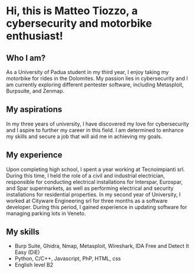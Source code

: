 # Hi, this is Matteo Tiozzo, a cybersecurity and motorbike enthusiast!

## Who I am?

As a University of Padua student in my third year, I enjoy taking my motorbike for rides in the Dolomites. My passion lies in cybersecurity and I am currently exploring different pentester software, including Metasploit, Burpsuite, and Zenmap. 

## My aspirations

In my three years of university, I have discovered my love for cybersecurity and I aspire to further my career in this field. I am determined to enhance my skills and secure a job that will aid me in achieving my goals.

## My experience

Upon completing high school, I spent a year working at Tecnoimpianti srl. During this time, I held the role of a civil and industrial electrician, responsible for conducting electrical installations for Interspar, Eurospar, and Spar supermarkets, as well as performing electrical and security installations for residential properties. In my second year of University, I worked at Cityware Engineering srl for three months as a software developer. During this period, I gained experience in updating software for managing parking lots in Veneto.

## My skills

- Burp Suite, Ghidra, Nmap, Metasploit, Wireshark, IDA Free and Detect It Easy (DiE)
- Python, C/C++, Javascript, PhP, HTML, css
- English level B2 
